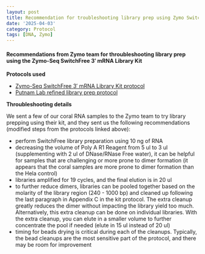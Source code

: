 ```yaml
---
layout: post
title: Recommendation for troubleshooting library prep using Zymo SwitchFree kit
date: '2025-04-03'
category: Protocol
tags: [DNA, Zymo]
---
```


#### Recommendations from Zymo team for throubleshooting library prep using the Zymo-Seq SwitchFree 3′ mRNA Library Kit 

**Protocols used**
- [Zymo-Seq SwitchFree 3′ mRNA Library Kit protocol](https://github.com/FScucchia-LabNotebooks/FScucchia_Putnam_Lab_Notebook/blob/master/protocols/_r3008_r3009__zymo_seq_switchfree_3_mrna_library_kit.pdf)
- [Putnam Lab refined library prep protocol](https://github.com/JillAshey/JillAshey_Putnam_Lab_Notebook/blob/master/_posts/2024-03-29-Zymo-SwitchFree.md)

**Throubleshooting details**

We sent a few of our coral RNA samples to the Zymo team to try library prepping using their kit, and they sent us the following recommendations (modified steps from the protocols linked above):

- perform SwitchFree library preparation using 10 ng of RNA
- decreasing the volume of Poly A R1 Reagent from 5 ul to 3 ul (supplementing with 2 ul of DNase/RNase Free water), it can be helpful for samples that are challenging or more prone to dimer formation (it appears that the coral samples are more prone to dimer formation than the Hela control)
- libraries amplified for 19 cycles, and the final elution is in 20 ul
- to further reduce dimers, libraries can be pooled together based on the molarity of the library region (240 - 1000 bp) and cleaned up following the last paragraph in Appendix C in the kit protocol. The extra cleanup greatly reduces the dimer without impacting the library yield too much. Alternatively, this extra cleanup can be done on individual libraries. With the extra cleanup, you can elute in a smaller volume to further concentrate the pool if needed (elute in 15 ul instead of 20 ul)
- timing for beads drying is critical during each of the cleanups. Typically, the bead cleanups are the most sensitive part of the protocol, and there may be room for improvement